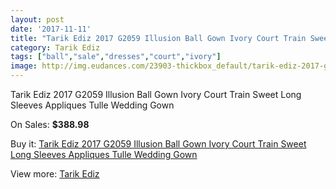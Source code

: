 ```yaml
---
layout: post
date: '2017-11-11'
title: "Tarik Ediz 2017 G2059 Illusion Ball Gown Ivory Court Train Sweet Long Sleeves Appliques Tulle Wedding Gown"
category: Tarik Ediz
tags: ["ball","sale","dresses","court","ivory"]
image: http://img.eudances.com/23903-thickbox_default/tarik-ediz-2017-g2059-illusion-ball-gown-ivory-court-train-sweet-long-sleeves-appliques-tulle-wedding-gown.jpg
---
```

Tarik Ediz 2017 G2059 Illusion Ball Gown Ivory Court Train Sweet Long Sleeves Appliques Tulle Wedding Gown

On Sales: **$388.98**
<a href="https://www.eudances.com/en/tarik-ediz/7992-tarik-ediz-2017-g2059-illusion-ball-gown-ivory-court-train-sweet-long-sleeves-appliques-tulle-wedding-gown.html"><amp-img layout="responsive" width="600" height="600" src="//img.eudances.com/23903-thickbox_default/tarik-ediz-2017-g2059-illusion-ball-gown-ivory-court-train-sweet-long-sleeves-appliques-tulle-wedding-gown.jpg" alt="Tarik Ediz 2017 G2059 Illusion Ball Gown Ivory Court Train Sweet Long Sleeves Appliques Tulle Wedding Gown 0" /></a>
<a href="https://www.eudances.com/en/tarik-ediz/7992-tarik-ediz-2017-g2059-illusion-ball-gown-ivory-court-train-sweet-long-sleeves-appliques-tulle-wedding-gown.html"><amp-img layout="responsive" width="600" height="600" src="//img.eudances.com/23904-thickbox_default/tarik-ediz-2017-g2059-illusion-ball-gown-ivory-court-train-sweet-long-sleeves-appliques-tulle-wedding-gown.jpg" alt="Tarik Ediz 2017 G2059 Illusion Ball Gown Ivory Court Train Sweet Long Sleeves Appliques Tulle Wedding Gown 1" /></a>

Buy it: [Tarik Ediz 2017 G2059 Illusion Ball Gown Ivory Court Train Sweet Long Sleeves Appliques Tulle Wedding Gown](https://www.eudances.com/en/tarik-ediz/7992-tarik-ediz-2017-g2059-illusion-ball-gown-ivory-court-train-sweet-long-sleeves-appliques-tulle-wedding-gown.html "Tarik Ediz 2017 G2059 Illusion Ball Gown Ivory Court Train Sweet Long Sleeves Appliques Tulle Wedding Gown")

View more: [Tarik Ediz](https://www.eudances.com/en/109-tarik-ediz "Tarik Ediz")
